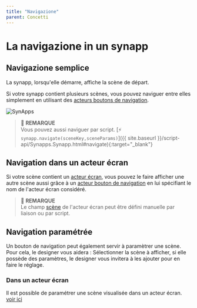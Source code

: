 ```yaml
---
title: "Navigazione"
parent: Concetti
---
```


# La navigazione in un synapp

## Navigazione semplice

La synapp, lorsqu'elle démarre, affiche la scène de départ.

Si votre synapp contient plusieurs scènes, vous pouvez naviguer entre elles simplement en utilisant des [acteurs boutons de navigation](./actor-types/input-nav-button.md).

![SynApps](../assets/scenes-nav.png)

> 📌 **REMARQUE**<br>
Vous pouvez aussi naviguer par script. [⚡ `synapp.navigate(sceneKey,sceneParams)`]({{ site.baseurl }}/script-api/Synapps.Synapp.html#navigate){:target="_blank"}

## Navigation dans un acteur écran

Si votre scène contient un [acteur écran](./actor-types/display-screen.md), vous pouvez le faire afficher une autre scène aussi grâce à un [acteur bouton de navigation](./actor-types/input-nav-button.md) en lui spécifiant le nom de l'acteur écran considéré.

> 📌 **REMARQUE**<br>
Le champ [scène](./actor-types/display-screen.md#scene) de l'acteur écran peut être défini manuelle par liaison ou par script.

## Navigation paramétrée

Un bouton de navigation peut également servir à paramètrer une scène. Pour cela, le designer vous aidera : Sélectionner la scène à afficher, si elle possède des paramètres, le designer vous invitera à les ajouter pour en faire le réglage.

### Dans un acteur écran

Il est possible de paramétrer une scène visualisée dans un acteur écran. [voir ici](./actor-types/display-screen.md#scene)
